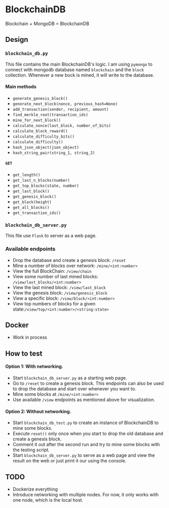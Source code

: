 # BlockchainDB
Blockchain + MongoDB = BlockchainDB

## Design

### `blockchain_db.py`
This file contains the main BlockchainDB's logic. I am using `pymongo` to connect with mongodb
database named `blockchain` and the `block` collection. Whenever a new bock is mined, it will
write to the database.  

#### Main methods
- `generate_genesis_block()`
- `generate_next_block(nonce, previous_hash=None)`
- `add_transaction(sender, recipient, amount)`
- `find_merkle_root(transaction_ids)`
- `mine_for_next_block()`
- `calculate_nonce(last_block, number_of_bits)`
- `calculate_block_reward()`
- `calculate_difficulty_bits()`
- `calculate_difficulty()`
- `hash_json_object(json_object)`
- `hash_string_pair(string_1, string_2)`

#### `GET`
- `get_length()`
- `get_last_n_blocks(number)`
- `get_top_blocks(state, number)`
- `get_last_block()`
- `get_genesis_block()`
- `get_block(height)`
- `get_all_blocks()`
- `get_transaction_ids()`

### `blockchain_db_server.py`
This file use `Flask` to server as a web page. 

### Available endpoints
- Drop the database and create a genesis block: `/reset`
- Mine a number of blocks over network: `/mine/<int:number>`
- View the full BlockChain: `/view/chain`
- View some number of last mined blocks: `/view/last_blocks/<int:number>`
- View the last mined block: `/view/last_block`
- View the genesis block: `/view/genesis_block`
- View a specific block: `/view/block/<int:number>`
- View top numbers of blocks for a given state:`/view/top/<int:number>/<string:state>`

## Docker
- Work in process

## How to test
#### Option 1: With networking.
- Start `blockchain_db_server.py` as a starting web page.
- Go to `/reset` to create a genesis block. This endpoints can also be used to drop the database
and start over whenever you want to.
- Mine some blocks at `/mine/<int:number>`
- Use available `/view` endpoints as mentioned above for visualization.

#### Option 2: Without networking.
- Start `blockchain_db_test.py` to create an instance of BlockchainDB to mine some blocks.
- Execute `reset()` only once when you start to drop the old database and create a genesis block.
- Comment it out after the second run and try to mine some blocks with the testing script.
- Start `blockchain_db_server.py` to serve as a web page and view the result on the web or just
print it our using the console.  

## TODO
- Dockerize everything
- Introduce networking with multiple nodes. For now, it only works with one node, which is
the local host.